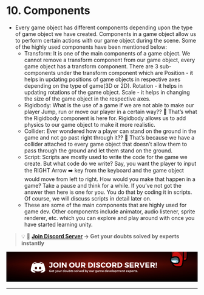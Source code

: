 # 10. Components

- Every game object has different components depending upon the type of game object we have created. Components in a game object allow us to perform certain actions with our game object during the scene. Some of the highly used components have been mentioned below:
    - Transform: It is one of the main components of a game object. We cannot remove a transform component from our game object, every game object has a transform component. There are 3 sub-components under the transform component which are Position - it helps in updating positions of game objects in respective axes depending on the type of game(3D or 2D).
    Rotation - it helps in updating rotations of the game object.
    Scale - it helps in changing the size of the game object in the respective axes.
    - Rigidbody: What is the use of a game if we are not able to make our player Jump, run or move our player in a certain way?? 🤔 That’s what the Rigidbody component is here for. Rigidbody allows us to add physics to our game object to make it more realistic.
    - Collider: Ever wondered how a player can stand on the ground in the game and not go past right through it?? 🤔 That’s because we have a collider attached to every game object that doesn’t allow them to pass through the ground and let them stand on the ground.
    - Script: Scripts are mostly used to write the code for the game we create. But what code do we write? Say, you want the player to input the RIGHT Arrow ➡️ key from the keyboard and the game object would move from left to right. How would you make that happen in a game? Take a pause and think for a while. If you’ve not got the answer then here is one for you. You do that by coding it in scripts. Of course, we will discuss scripts in detail later on.
    - These are some of the main components that are highly used for game dev. Other components include animator, audio listener, sprite renderer, etc. which you can explore and play around with once you have started learning unity.
    
<aside>

> 💡 🚀 **[Join Discord Server](https://discord.gg/J5zDscnzms) → Get your doubts solved by experts instantly**
    
</aside>

![discord](./Images/discord.png)

---
